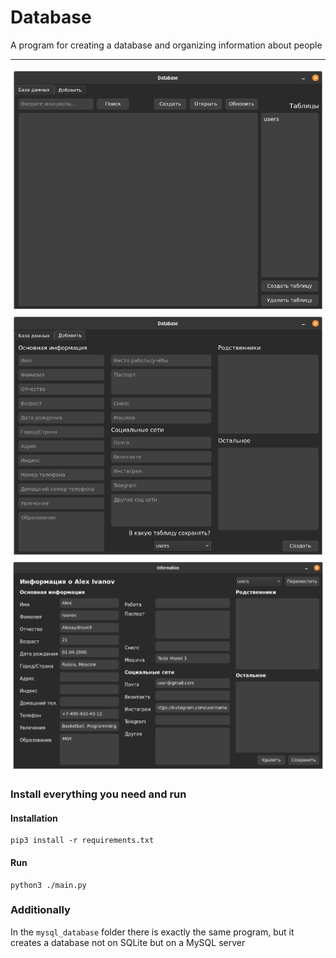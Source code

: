 # Database
A program for creating a database and organizing information about people
____
![alt text](icon/1.png)
![alt text](icon/2.png)
![alt text](icon/3.png)
### Install everything you need and run
#### Installation
```
pip3 install -r requirements.txt
```
#### Run
```
python3 ./main.py
```

### Additionally
In the `mysql_database` folder there is exactly the same program, but it creates a database not on SQLite but on a MySQL server
